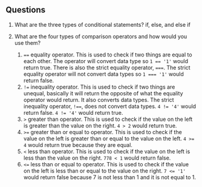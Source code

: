 ## Questions

1. What are the three types of conditional statements?
  if, else, and else if

2. What are the four types of comparison operators and how would you use them?
    1. `==` equality operator. This is used to check if two things are equal to each other. The operator will convert data type so `1 == '1'` would return true. There is also the strict equality operator, `===`. The strict equality operator will not convert data types so `1 === '1'` would return false.
    2. `!=` inequality operator. This is used to check if two things are unequal, basically it will return the opposite of what the equality operator would return. It also converts data types. The strict inequality operator, `!==`, does not convert data types. `4 != '4'` would return false. `4 != '4'` would return true.
    3. `>` greater than operator. This is used to check if the value on the left is greater than the value on the right. `4 > 2` would return true.
    4. `>=` greater than or equal to operator. This is used to check if the value on the left is greater than or equal to the value on the left. `4 >= 4` would return true because they are equal.
    5. `<` less than operator. This is used to check if the value on the left is less than the value on the right. `778 < 1` would return false.
    6. `<=` less than or equal to operator. This is used to check if the value on the left is less than or equal to the value on the right. `7 <= '1'` would return false because 7 is not less than 1 and it is not equal to 1. 
